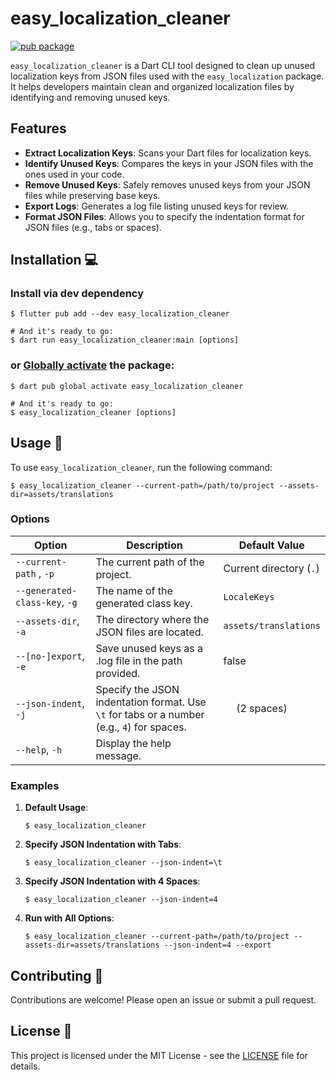 # easy_localization_cleaner

[![pub package](https://img.shields.io/pub/v/easy_localization_cleaner.svg)](https://pub.dartlang.org/packages/easy_localization_cleaner)

`easy_localization_cleaner` is a Dart CLI tool designed to clean up unused localization keys from JSON files used with the `easy_localization` package. It helps developers maintain clean and organized localization files by identifying and removing unused keys.

## Features

- **Extract Localization Keys**: Scans your Dart files for localization keys.
- **Identify Unused Keys**: Compares the keys in your JSON files with the ones used in your code.
- **Remove Unused Keys**: Safely removes unused keys from your JSON files while preserving base keys.
- **Export Logs**: Generates a log file listing unused keys for review.
- **Format JSON Files**: Allows you to specify the indentation format for JSON files (e.g., tabs or spaces).

## Installation 💻

### Install via dev dependency

```shell
$ flutter pub add --dev easy_localization_cleaner

# And it's ready to go:
$ dart run easy_localization_cleaner:main [options]
```

### or [Globally activate][] the package:

[globally activate]: https://dart.dev/tools/pub/cmd/pub-global

```shell
$ dart pub global activate easy_localization_cleaner

# And it's ready to go:
$ easy_localization_cleaner [options]
```

## Usage 🚀

To use `easy_localization_cleaner`, run the following command:

```shell
$ easy_localization_cleaner --current-path=/path/to/project --assets-dir=assets/translations
```

### Options

| Option                        | Description                                                                                | Default Value           |
| ----------------------------- | ------------------------------------------------------------------------------------------ | ----------------------- |
| `--current-path` , `-p`       | The current path of the project.                                                           | Current directory (`.`) |
| `--generated-class-key`, `-g` | The name of the generated class key.                                                       | `LocaleKeys`            |
| `--assets-dir`, `-a`          | The directory where the JSON files are located.                                            | `assets/translations`   |
| `--[no-]export`, `-e`         | Save unused keys as a .log file in the path provided.                                      | false                   |
| `--json-indent`, `-j`         | Specify the JSON indentation format. Use `\t` for tabs or a number (e.g., `4`) for spaces. | `  ` (2 spaces)         |
| `--help`, `-h`                | Display the help message.                                                                  |

### Examples

1. **Default Usage**:

   ```shell
   $ easy_localization_cleaner
   ```

2. **Specify JSON Indentation with Tabs**:

   ```shell
   $ easy_localization_cleaner --json-indent=\t
   ```

3. **Specify JSON Indentation with 4 Spaces**:

   ```shell
   $ easy_localization_cleaner --json-indent=4
   ```

4. **Run with All Options**:
   ```shell
   $ easy_localization_cleaner --current-path=/path/to/project --assets-dir=assets/translations --json-indent=4 --export
   ```

## Contributing 🤝

Contributions are welcome! Please open an issue or submit a pull request.

## License 📄

This project is licensed under the MIT License - see the [LICENSE](LICENSE) file for details.
